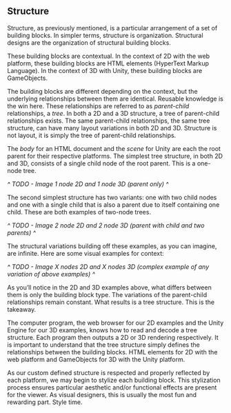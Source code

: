 ## Structure

Structure, as previously mentioned, is a particular arrangement of a set of building blocks. In simpler terms, structure is organization. Structural designs are the organization of structural building blocks.

These building blocks are contextual. In the context of 2D with the web platform, these building blocks are HTML elements (HyperText Markup Language). In the context of 3D with Unity, these building blocks are GameObjects.

The building blocks are different depending on the context, but the underlying relationships between them are identical. Reusable knowledge is the win here. These relationships are referred to as *parent-child* relationships, a *tree*. In both a 2D and a 3D structure, a tree of parent-child relationships exists. The same parent-child relationships, the same tree structure, can have many layout variations in both 2D and 3D. Structure is not layout, it is simply the tree of parent-child relationships.

The *body* for an HTML document and the *scene* for Unity are each the root parent for their respective platforms. The simplest tree structure, in both 2D and 3D, consists of a single child node of the root parent. This is a one-node tree. 

*^ TODO - Image 1 node 2D and 1 node 3D (parent only) ^*

The second simplest structure has two variants: one with two child nodes and one with a single child that is also a parent due to itself containing one child. These are both examples of two-node trees. 

*^ TODO - Image 2 node 2D and 2 node 3D (parent with child and two parents) ^*

The structural variations building off these examples, as you can imagine, are infinite. Here are some visual examples for context:

*^ TODO - Image X nodes 2D and X nodes 3D (complex example of any variation of above examples) ^*

As you’ll notice in the 2D and 3D examples above, what differs between them is only the building block type. The variations of the parent-child relationships remain constant. What results is a tree structure. This is the takeaway.

The computer program, the web browser for our 2D examples and the Unity Engine for our 3D examples, knows how to read and decode a tree structure. Each program then outputs a 2D or 3D rendering respectively. It is important to understand that the tree structure simply defines the relationships between the building blocks. HTML elements for 2D with the web platform and GameObjects for 3D with the Unity platform.

As our custom defined structure is respected and properly reflected by each platform, we may begin to stylize each building block. This stylization process ensures particular aesthetic and/or functional effects are present for the viewer. As visual designers, this is usually the most fun and rewarding part. Style time.
